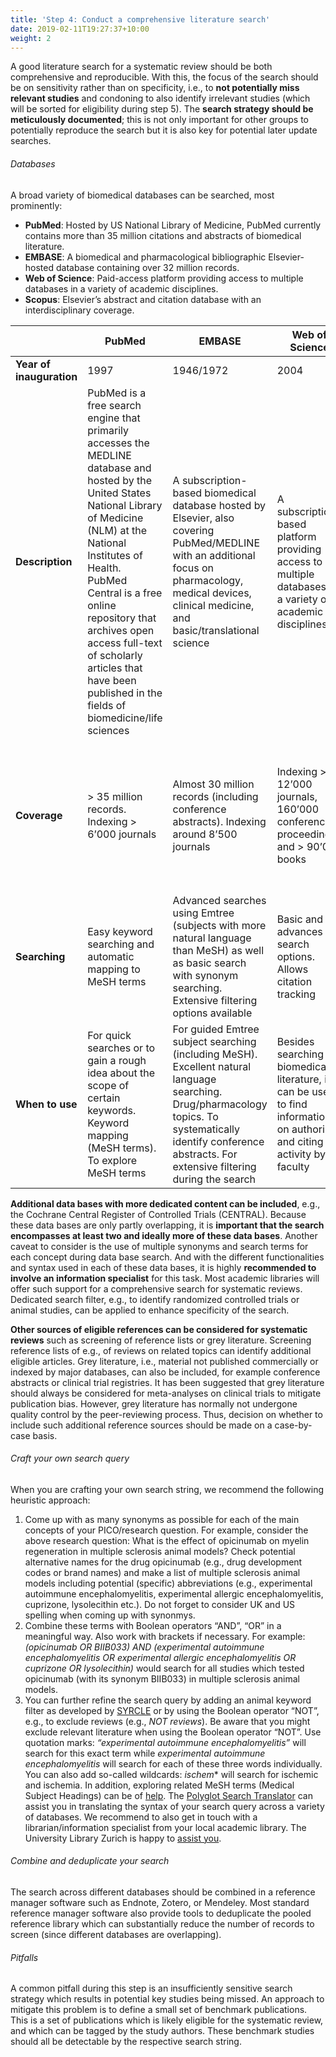 ```yaml
---
title: 'Step 4: Conduct a comprehensive literature search'
date: 2019-02-11T19:27:37+10:00
weight: 2
---
```



A good literature search for a systematic review should be both comprehensive and reproducible. With this, the focus of the search should be on sensitivity rather than on specificity, i.e., to **not potentially miss relevant studies** and condoning to also identify irrelevant studies (which will be sorted for eligibility during step 5). The **search strategy should be meticulously documented**; this is not only important for other groups to potentially reproduce the search but it is also key for potential later update searches.

###### Databases
A broad variety of biomedical databases can be searched, most prominently:
* **PubMed**: Hosted by US National Library of Medicine, PubMed currently contains more than 35 million citations and abstracts of biomedical literature.
* **EMBASE**: A biomedical and pharmacological bibliographic Elsevier-hosted database containing over 32 million records.
* **Web of Science**: Paid-access platform providing access to multiple databases in a variety of academic disciplines.
* **Scopus**: Elsevier’s abstract and citation database with an interdisciplinary coverage.


|     	      		    | PubMed                                                        |EMBASE                 |Web of Science             |Scopus			    |
|---------------------------|---------------------------------------------------------------|-----------------------|---------------------------|---------------------------|
| **Year of inauguration**  |1997							    |1946/1972              |2004                       |2004                       |
| **Description**           |PubMed is a free search engine that primarily accesses the MEDLINE database and hosted by the United States National Library of Medicine (NLM) at the National Institutes of Health. PubMed Central is a free online repository that archives open access full-text of scholarly articles that have been published in the fields of biomedicine/life sciences |A subscription-based biomedical database hosted by Elsevier, also covering PubMed/MEDLINE with an additional focus on pharmacology, medical devices, clinical medicine, and basic/translational science|A subscription-based platform providing access to multiple databases in a variety of academic disciplines|A subscription-based abstract and citation database covering life sciences, social science, physical sciences, and health sciences|
| **Coverage**              |> 35 million records. Indexing > 6’000 journals|Almost 30 million records (including conference abstracts). Indexing around 8’500 journals|Indexing > 12’000 journals, 160’000 conference proceedings, and > 90’000 books|Indexing around 25’000 journals, around 5 million conference proceedings, 386 million scientific webpages, and 22 million patent records|
| **Searching**             |Easy keyword searching and automatic mapping to MeSH terms|Advanced searches using Emtree (subjects with more natural language than MeSH) as well as basic search with synonym searching. Extensive filtering options available|Basic and advances search options. Allows citation tracking|Effective keyword/index term searching. Search results can be graphically analyzed|
| **When to use**           |For quick searches or to gain a rough idea about the scope of certain keywords. Keyword mapping (MeSH terms). To explore MeSH terms|For guided Emtree subject searching (including MeSH). Excellent natural language searching. Drug/pharmacology topics. To systematically identify conference abstracts. For extensive filtering during the search|Besides searching for biomedical literature, it can be used to find information on authoring and citing activity by faculty|Broad coverage of journals published outside the U.S. and for broad coverage of non-English publications. For interdisciplinary field coverage|

**Additional data bases with more dedicated content can be included**, e.g., the Cochrane Central Register of Controlled Trials (CENTRAL). Because these data bases are only partly overlapping, it is **important that the search encompasses at least two and ideally more of these data bases**. Another caveat to consider is the use of multiple synonyms and search terms for each concept during data base search. And with the different functionalities and syntax used in each of these data bases, it is highly **recommended to involve an information specialist** for this task. Most academic libraries will offer such support for a comprehensive search for systematic reviews. Dedicated search filter, e.g., to identify randomized controlled trials or animal studies, can be applied to enhance specificity of the search.

**Other sources of eligible references can be considered for systematic reviews** such as screening of reference lists or grey literature. Screening reference lists of e.g., of reviews on related topics can identify additional eligible articles. Grey literature, i.e., material not published commercially or indexed by major databases, can also be included, for example conference abstracts or clinical trial registries. It has been suggested that grey literature should always be considered for meta-analyses on clinical trials to mitigate publication bias. However, grey literature has normally not undergone quality control by the peer-reviewing process. Thus, decision on whether to include such additional reference sources should be made on a case-by-case basis.

###### Craft your own search query
When you are crafting your own search string, we recommend the following heuristic approach:
1. Come up with as many synonyms as possible for each of the main concepts of your PICO/research question. For example, consider the above research question: What is the effect of opicinumab on myelin regeneration in multiple sclerosis animal models? Check potential alternative names for the drug opicinumab  (e.g., drug development codes or brand names) and make a list of multiple sclerosis animal models including potential (specific) abbreviations (e.g., experimental autoimmune encephalomyelitis, experimental allergic encephalomyelitis, cuprizone, lysolecithin etc.). Do not forget to consider UK and US spelling when coming up with synonmys.
2. Combine these terms with Boolean operators “AND”, “OR” in a meaningful way. Also work with brackets if necessary. For example: *(opicinumab OR BIIB033) AND (experimental autoimmune encephalomyelitis OR experimental allergic encephalomyelitis OR cuprizone OR lysolecithin)* would search for all studies which tested opicinumab (with its synonym BIIB033) in multiple sclerosis animal models. 
3. You can further refine the search query by adding an animal keyword filter as developed by [SYRCLE](https://doi.org/10.1258/la.2010.009117) or by using the Boolean operator “NOT”, e.g., to exclude reviews (e.g., *NOT reviews*). Be aware that you might exclude relevant literature when using the Boolean operator “NOT”. Use quotation marks: *“experimental autoimmune encephalomyelitis”* will search for this exact term while *experimental autoimmune encephalomyelitis* will search for each of these three words individually. You can also add so-called wildcards: *ischem** will search for ischemic and ischemia.
In addition, exploring related MeSH terms (Medical Subject Headings) can be of [help](https://www.ncbi.nlm.nih.gov/mesh/.). The [Polyglot Search Translator](https://sr-accelerator.com/#/polyglot) can assist you in translating the syntax of your search query across a variety of databases.
We recommend to also get in touch with a librarian/information specialist from your local academic library. The University Library Zurich is happy to [assist you](https://www.ub.uzh.ch/de/unterstuetzung-erhalten/fachliche-unterstuetzung/medizin/systematic-reviews-und-auftragsrecherchen.html).

###### Combine and deduplicate your search
The search across different databases should be combined in a reference manager software such as Endnote, Zotero, or Mendeley. Most standard reference manager software also provide tools to deduplicate the pooled reference library which can substantially reduce the number of records to screen (since different databases are overlapping).

###### Pitfalls
A common pitfall during this step is an insufficiently sensitive search strategy which results in potential key studies being missed. An approach to mitigate this problem is to define a small set of benchmark publications. This is a set of publications which is likely eligible for the systematic review, and which can be tagged by the study authors. These benchmark studies should all be detectable by the respective search string.


